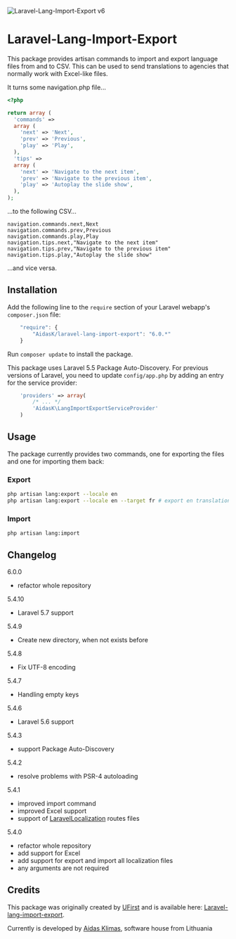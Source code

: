 ![Laravel-Lang-Import-Export v6](https://raw.githubusercontent.com/AidasK/laravel-lang-import-export/master/logo.png)

Laravel-Lang-Import-Export
==========================

This package provides artisan commands to import and export language files from and to CSV. This can be used to send translations to agencies that normally work with Excel-like files.

It turns some navigation.php file...

```php
<?php

return array (
  'commands' =>
  array (
    'next' => 'Next',
    'prev' => 'Previous',
    'play' => 'Play',
  ),
  'tips' =>
  array (
    'next' => 'Navigate to the next item',
    'prev' => 'Navigate to the previous item',
    'play' => 'Autoplay the slide show',
  ),
);
```
...to the following CSV...

```CSV
navigation.commands.next,Next
navigation.commands.prev,Previous
navigation.commands.play,Play
navigation.tips.next,"Navigate to the next item"
navigation.tips.prev,"Navigate to the previous item"
navigation.tips.play,"Autoplay the slide show"

```
...and vice versa.

Installation
------------

Add the following line to the `require` section of your Laravel webapp's `composer.json` file:

```javascript
    "require": {
        "AidasK/laravel-lang-import-export": "6.0.*"
    }
```

Run `composer update` to install the package.

This package uses Laravel 5.5 Package Auto-Discovery.
For previous versions of Laravel, you need to update `config/app.php` by adding an entry for the service provider:

```php
    'providers' => array(
        /* ... */
        'AidasK\LangImportExportServiceProvider'
    )
```

Usage
-----

The package currently provides two commands, one for exporting the files and one for importing them back:

### Export

```bash
php artisan lang:export --locale en
php artisan lang:export --locale en --target fr # export en translations only missing in fr locale
```

### Import

```
php artisan lang:import
```

Changelog
------------

6.0.0
* refactor whole repository

5.4.10
* Laravel 5.7 support

5.4.9
* Create new directory, when not exists before

5.4.8
* Fix UTF-8 encoding

5.4.7
*  Handling empty keys

5.4.6
* Laravel 5.6 support

5.4.3
- support Package Auto-Discovery

5.4.2
- resolve problems with PSR-4 autoloading

5.4.1
- improved import command
- improved Excel support
- support of [LaravelLocalization](https://github.com/mcamara/laravel-localization) routes files

5.4.0
- refactor whole repository
- add support for Excel
- add support for export and import all localization files
- any arguments are not required


Credits
------------

This package was originally created by [UFirst](http://github.com/ufirstgroup) and is available here: [Laravel-lang-import-export](https://github.com/ufirstgroup/laravel-lang-import-export).

Currently is developed by [Aidas Klimas](https://klimas.lt/), software house from Lithuania
